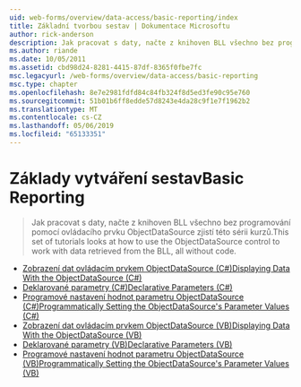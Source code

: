 ```yaml
---
uid: web-forms/overview/data-access/basic-reporting/index
title: Základní tvorbou sestav | Dokumentace Microsoftu
author: rick-anderson
description: Jak pracovat s daty, načte z knihoven BLL všechno bez programování pomocí ovládacího prvku ObjectDataSource zjistí této sérii kurzů.
ms.author: riande
ms.date: 10/05/2011
ms.assetid: cbd98d24-8281-4415-87df-8365f0fbe7fc
msc.legacyurl: /web-forms/overview/data-access/basic-reporting
msc.type: chapter
ms.openlocfilehash: 8e7e2981fdfd84c84fb324f8d5ed3fe90c95e760
ms.sourcegitcommit: 51b01b6ff8edde57d8243e4da28c9f1e7f1962b2
ms.translationtype: MT
ms.contentlocale: cs-CZ
ms.lasthandoff: 05/06/2019
ms.locfileid: "65133351"
---
```

# <a name="basic-reporting"></a><span data-ttu-id="363f1-103">Základy vytváření sestav</span><span class="sxs-lookup"><span data-stu-id="363f1-103">Basic Reporting</span></span>

> <span data-ttu-id="363f1-104">Jak pracovat s daty, načte z knihoven BLL všechno bez programování pomocí ovládacího prvku ObjectDataSource zjistí této sérii kurzů.</span><span class="sxs-lookup"><span data-stu-id="363f1-104">This set of tutorials looks at how to use the ObjectDataSource control to work with data retrieved from the BLL, all without code.</span></span>

- [<span data-ttu-id="363f1-105">Zobrazení dat ovládacím prvkem ObjectDataSource (C#)</span><span class="sxs-lookup"><span data-stu-id="363f1-105">Displaying Data With the ObjectDataSource (C#)</span></span>](displaying-data-with-the-objectdatasource-cs.md)
- [<span data-ttu-id="363f1-106">Deklarované parametry (C#)</span><span class="sxs-lookup"><span data-stu-id="363f1-106">Declarative Parameters (C#)</span></span>](declarative-parameters-cs.md)
- [<span data-ttu-id="363f1-107">Programové nastavení hodnot parametru ObjectDataSource (C#)</span><span class="sxs-lookup"><span data-stu-id="363f1-107">Programmatically Setting the ObjectDataSource's Parameter Values (C#)</span></span>](programmatically-setting-the-objectdatasource-s-parameter-values-cs.md)
- [<span data-ttu-id="363f1-108">Zobrazení dat ovládacím prvkem ObjectDataSource (VB)</span><span class="sxs-lookup"><span data-stu-id="363f1-108">Displaying Data With the ObjectDataSource (VB)</span></span>](displaying-data-with-the-objectdatasource-vb.md)
- [<span data-ttu-id="363f1-109">Deklarované parametry (VB)</span><span class="sxs-lookup"><span data-stu-id="363f1-109">Declarative Parameters (VB)</span></span>](declarative-parameters-vb.md)
- [<span data-ttu-id="363f1-110">Programové nastavení hodnot parametru ObjectDataSource (VB)</span><span class="sxs-lookup"><span data-stu-id="363f1-110">Programmatically Setting the ObjectDataSource's Parameter Values (VB)</span></span>](programmatically-setting-the-objectdatasource-s-parameter-values-vb.md)
